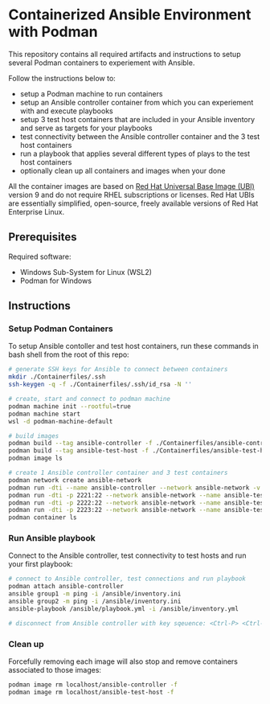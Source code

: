 # Containerized Ansible Environment with Podman

This repository contains all required artifacts and instructions to setup several Podman containers to experiement with Ansible.

Follow the instructions below to:

* setup a Podman machine to run containers
* setup an Ansible controller container from which you can experiement with and execute playbooks
* setup 3 test host containers that are included in your Ansible inventory and serve as targets for your playbooks
* test connectivity between the Ansible controller container and the 3 test host containers
* run a playbook that applies several different types of plays to the test host containers
* optionally clean up all containers and images when your done

All the container images are based on [Red Hat Universal Base Image (UBI)](https://catalog.redhat.com/software/base-images) version 9 and do not require RHEL subscriptions or licenses. Red Hat UBIs are essentially simplified, open-source, freely available versions of Red Hat Enterprise Linux.

## Prerequisites

Required software:

* Windows Sub-System for Linux (WSL2)
* Podman for Windows

## Instructions

### Setup Podman Containers

To setup Ansible contoller and test host containers, run these commands in bash shell from the root of this repo:

```bash 
# generate SSH keys for Ansible to connect between containers
mkdir ./Containerfiles/.ssh
ssh-keygen -q -f ./Containerfiles/.ssh/id_rsa -N ''

# create, start and connect to podman machine
podman machine init --rootful=true
podman machine start
wsl -d podman-machine-default

# build images
podman build --tag ansible-controller -f ./Containerfiles/ansible-controller.yml
podman build --tag ansible-test-host -f ./Containerfiles/ansible-test-host.yml
podman image ls

# create 1 Ansible controller container and 3 test containers
podman network create ansible-network
podman run -dti --name ansible-controller --network ansible-network -v ./:/ansible localhost/ansible-controller
podman run -dti -p 2221:22 --network ansible-network --name ansible-test-host-1 localhost/ansible-test-host
podman run -dti -p 2222:22 --network ansible-network --name ansible-test-host-2 localhost/ansible-test-host
podman run -dti -p 2223:22 --network ansible-network --name ansible-test-host-3 localhost/ansible-test-host
podman container ls
```

### Run Ansible playbook

Connect to the Ansible controller, test connectivity to test hosts and run your first playbook:

```bash
# connect to Ansible controller, test connections and run playbook
podman attach ansible-controller
ansible group1 -m ping -i /ansible/inventory.ini
ansible group2 -m ping -i /ansible/inventory.ini
ansible-playbook /ansible/playbook.yml -i /ansible/inventory.yml

# disconnect from Ansible controller with key sqeuence: <Ctrl-P> <Ctrl-Q>
```

### Clean up

Forcefully removing each image will also stop and remove containers associated to those images:

```bash
podman image rm localhost/ansible-controller -f
podman image rm localhost/ansible-test-host -f
```
